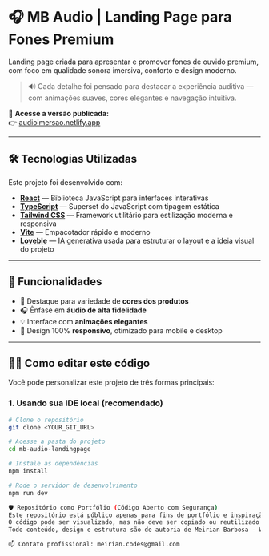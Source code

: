 # 🎧 MB Audio | Landing Page para Fones Premium

Landing page criada para apresentar e promover fones de ouvido premium, com foco em qualidade sonora imersiva, conforto e design moderno.

> 🔊 Cada detalhe foi pensado para destacar a experiência auditiva — com animações suaves, cores elegantes e navegação intuitiva.

🔗 **Acesse a versão publicada:**  
👉 [audioimersao.netlify.app](https://audioimersao.netlify.app/)

---

## 🛠️ Tecnologias Utilizadas

Este projeto foi desenvolvido com:

- **[React](https://react.dev/)** — Biblioteca JavaScript para interfaces interativas
- **[TypeScript](https://www.typescriptlang.org/)** — Superset do JavaScript com tipagem estática
- **[Tailwind CSS](https://tailwindcss.com/)** — Framework utilitário para estilização moderna e responsiva
- **[Vite](https://vitejs.dev/)** — Empacotador rápido e moderno
- **[Loveble](https://www.loveble.com.br/)** — IA generativa usada para estruturar o layout e a ideia visual do projeto

---

## 🚀 Funcionalidades

- 🎨 Destaque para variedade de **cores dos produtos**
- 🎧 Ênfase em **áudio de alta fidelidade**
- 💡 Interface com **animações elegantes**
- 📱 Design 100% **responsivo**, otimizado para mobile e desktop

---

## 🧑‍💻 Como editar este código

Você pode personalizar este projeto de três formas principais:

### 1. Usando sua IDE local (recomendado)

```bash
# Clone o repositório
git clone <YOUR_GIT_URL>

# Acesse a pasta do projeto
cd mb-audio-landingpage

# Instale as dependências
npm install

# Rode o servidor de desenvolvimento
npm run dev

🛡️ Repositório como Portfólio (Código Aberto com Segurança)
Este repositório está público apenas para fins de portfólio e inspiração.
O código pode ser visualizado, mas não deve ser copiado ou reutilizado comercialmente sem autorização prévia.
Todo conteúdo, design e estrutura são de autoria de Meirian Barbosa - Web Designer.

📫 Contato profissional: meirian.codes@gmail.com